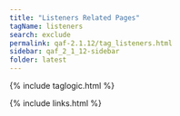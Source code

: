 ```yaml
---
title: "Listeners Related Pages"
tagName: listeners
search: exclude
permalink: qaf-2.1.12/tag_listeners.html
sidebar: qaf_2_1_12-sidebar
folder: latest
---
```

{% include taglogic.html %}

{% include links.html %}
